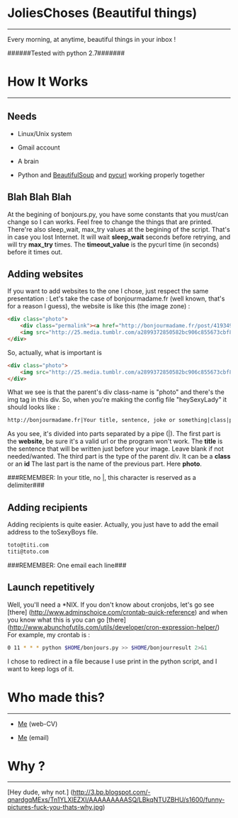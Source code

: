 JoliesChoses (Beautiful things)
===============================
-------------------------------

Every morning, at anytime, beautiful things in your inbox !

######Tested with python 2.7#######

How It Works
============
------------

Needs
-----
* Linux/Unix system

* Gmail account

* A brain

* Python and [BeautifulSoup](http://www.crummy.com/software/BeautifulSoup/) and [pycurl](http://pycurl.sourceforge.net/) working properly together

Blah Blah Blah
--------------
At the begining of bonjours.py, you have some constants that you must/can change so I can works. Feel free to change the things that are printed.
There're also sleep_wait, max_try values at the begining of the script. That's in case you lost Internet. It will wait **sleep_wait** seconds before retrying, and will try **max_try** times.
The **timeout_value** is the pycurl time (in seconds) before it times out.

Adding websites
---------------


If you want to add websites to the one I chose, just respect the same presentation :
Let's take the case of bonjourmadame.fr (well known, that's for a reason I guess), the website is like this (the image zone) :
```html
<div class="photo">
	<div class="permalink"><a href="http://bonjourmadame.fr/post/41934955472">+</a></div>
	<img src="http://25.media.tumblr.com/a2899372850582bc906c855673cbf8f0/tumblr_mh707plpKC1s4rgpyo1_500.jpg" alt="">
</div>
```
So, actually, what is important is 
```html
<div class="photo">
	<img src="http://25.media.tumblr.com/a2899372850582bc906c855673cbf8f0/tumblr_mh707plpKC1s4rgpyo1_500.jpg">
</div>
```
What we see is that the parent's div class-name is "photo" and there's the img tag in this div.
So, when you're making the config file "heySexyLady" it should looks like :
```txt
http://bonjourmadame.fr|Your title, sentence, joke or something|class|photo
```
As you see, it's divided into parts separated by a pipe (|).
The first part is the **website**, be sure it's a valid url or the program won't work.
The **title** is the sentence that will be written just before your image. Leave blank if not needed/wanted.
The third part is the type of the parent div. It can be a **class** or an **id**
The last part is the name of the previous part. Here **photo**.

###REMEMBER: In your title, no |, this character is reserved as a delimiter###


Adding recipients
-----------------

Adding recipients is quite easier. Actually, you just have to add the email address to the toSexyBoys file.
```txt
toto@titi.com
titi@toto.com
```

###REMEMBER: One email each line###


Launch repetitively
-------------------

Well, you'll need a *NIX. 
If you don't know about cronjobs, let's go see [there] (http://www.adminschoice.com/crontab-quick-reference) and when you know what this is you can go [there] (http://www.abunchofutils.com/utils/developer/cron-expression-helper/)
For example, my crontab is :
```sh
0 11 * * * python $HOME/bonjours.py >> $HOME/bonjourresult 2>&1
```
I chose to redirect in a file because I use print in the python script, and I want to keep logs of it.


Who made this?
==============
--------------

* [Me](http://quentin-dommerc.com) (web-CV)

* [Me](mailto:dommer.q@gmail.com) (email)

Why ?
=====
-----
[Hey dude, why not.] (http://3.bp.blogspot.com/-qnardgqMExs/Tn1YLXlEZXI/AAAAAAAAASQ/LBkqNTUZBHU/s1600/funny-pictures-fuck-you-thats-why.jpg)